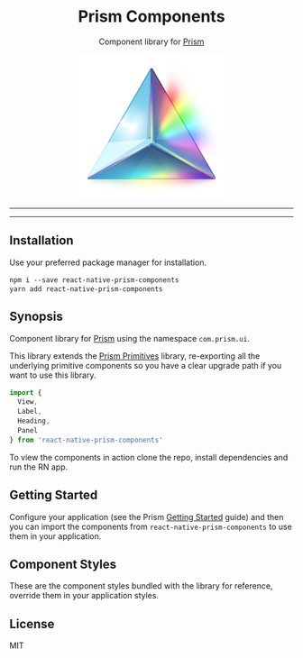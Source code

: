 <h1 align="center">Prism Components</h1>
<p align="center">Component library for <a href="https://github.com/fika-community/prism"title="Prism">Prism</a></p>
<p align="center">
  <img width="256" height="256" src="https://raw.githubusercontent.com/fika-community/prism/master/prism.png" />
</p>

***
<!-- @toc -->
***

## Installation

Use your preferred package manager for installation.

```
npm i --save react-native-prism-components
yarn add react-native-prism-components
```

## Synopsis

Component library for [Prism][] using the namespace `com.prism.ui`.

This library extends the [Prism Primitives][] library, re-exporting all the underlying primitive components so you have a clear upgrade path if you want to use this library.

```javascript
import {
  View,
  Label,
  Heading,
  Panel
} from 'react-native-prism-components'
```

To view the components in action clone the repo, install dependencies and run the RN app.

## Getting Started

Configure your application (see the Prism [Getting Started][] guide) and then you can import the components from `react-native-prism-components` to use them in your application.

## Component Styles

These are the component styles bundled with the library for reference, override them in your application styles.

<? @source {javascript} ../src/theme.js ?>

## License

MIT

[Prism]: https://github.com/fika-community/prism
[Prism Primitives]: https://github.com/fika-community/prism#properties
[Getting Started]: https://github.com/fika-community/prism#getting-started
